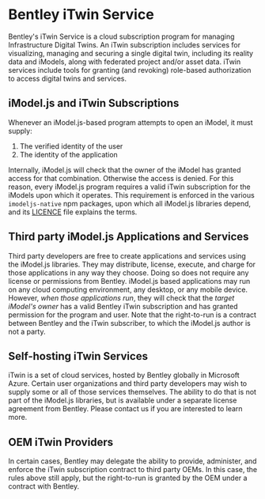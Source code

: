 # Bentley iTwin Service

Bentley's iTwin Service is a cloud subscription program for managing Infrastructure Digital Twins. An iTwin subscription includes services for visualizing, managing and securing a single digital twin, including its reality data and iModels, along with federated project and/or asset data. iTwin services include tools for granting (and revoking) role-based authorization to access digital twins and services.

## iModel.js and iTwin Subscriptions

Whenever an iModel.js-based program attempts to open an iModel, it must supply:

1. The verified identity of the user
1. The identity of the application

Internally, iModel.js will check that the owner of the iModel has granted access for that combination. Otherwise the access is denied. For this reason, every iModel.js program requires a valid iTwin subscription for the iModels upon which it operates. This requirement is enforced in the various `imodeljs-native` npm packages, upon which all iModel.js libraries depend, and its [LICENCE](https://github.com/imodeljs/imodeljs/tree/master/core/backend/src/imodeljs-native-LICENSE.md) file explains the terms.

## Third party iModel.js Applications and Services

Third party developers are free to create applications and services using the iModel.js libraries. They may distribute, license, execute, and charge for those applications in any way they choose. Doing so does not require any license or permissions from Bentley. iModel.js based applications may run on any cloud computing environment, any desktop, or any mobile device. However, *when those applications run*, they will check that the *target iModel's owner* has a valid Bentley iTwin subscription and has granted permission for the program and user. Note that the right-to-run is a contract between Bentley and the iTwin subscriber, to which the iModel.js author is not a party.

## Self-hosting iTwin Services

iTwin is a set of cloud services, hosted by Bentley globally in Microsoft Azure. Certain user organizations and third party developers may wish to supply some or all of those services themselves. The ability to do that is not part of the iModel.js libraries, but is available under a separate license agreement from Bentley. Please contact us if you are interested to learn more.

## OEM iTwin Providers

In certain cases, Bentley may delegate the ability to provide, administer, and enforce the iTwin subscription contract to third party OEMs. In this case, the rules above still apply, but the right-to-run is granted by the OEM under a contract with Bentley.
